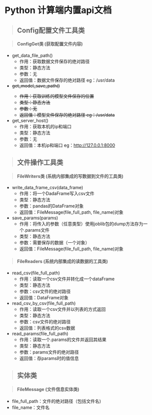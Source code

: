 # Python 计算端内置api文档

> ## Config配置文件工具类  

  > #### ConfigGet类 (获取配置文件内容)
   + get_data_file_path()
      + 作用：获取数据文件保存的绝对路径
      + 类型：静态方法
      + 参数：无
      + 返回值：数据文件保存的绝对路径 eg：/usr/data
   + <del>get_model_save_path()
      + 作用：获取训练的模型文件保存的位置
      + 类型：静态方法
      + 参数：无
      + 返回值：模型文件保存的绝对路径 eg：/usr/data</del>
   + get_server_host()
      + 作用：获取本机的ip和端口
      + 类型：静态方法
      + 参数：无
      + 返回值：本机ip和端口 eg：http://127.0.0.1:8000

> ## 文件操作工具类

> #### FileWriters类 (系统内部集成的写数据到文件的工具类)
   + write_data_frame_csv(data_frame)
     + 作用：将一个DadaFrame写入csv文件
     + 类型：静态方法
     + 参数：pandas的DataFrame对象
     + 返回值：FileMessage(file_full_path, file_name)对象
   + save_params(params)
     + 作用：将传入的参数（任意类型）使用joblib包的dump方法存为一个.params文件
     + 类型：静态方法
     + 参数：需要保存的数据（一个对象）
     + 返回值：FileMessage(file_full_path, file_name)对象

> #### FileReaders (系统内部集成的读数据的工具类)
   + read_csv(file_full_path)
     + 作用：读取一个csv文件并转化成一个dataFrame
     + 类型：静态方法
     + 参数：csv文件的绝对路径
     + 返回值：DataFrame对象
   + read_csv_by_csv(file_full_path)
     + 作用：读取一个csv文件并以列表的方式返回
     + 类型：静态方法
     + 参数：csv文件的绝对路径
     + 返回值：列表格式的csv数据
   + read_params(file_full_path)
     + 作用：读取一个.params的文件并返回其结果
     + 类型：静态方法
     + 参数：params文件的绝对路径
     + 返回值：存params时的值信息

> ## 实体类

> #### FileMessage (文件信息实体类)
   + file_full_path：文件的绝对路径（包括文件名)
   + file_name：文件名
